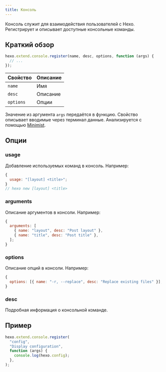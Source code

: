 ```yaml
---
title: Консоль
---
```


Консоль служит для взаимодействия пользователей с Hexo. Регистрирует и описывает доступные консольные команды.

## Краткий обзор

```js
hexo.extend.console.register(name, desc, options, function (args) {
  // ...
});
```

| Свойство  | Описание |
| --------- | -------- |
| `name`    | Имя      |
| `desc`    | Описание |
| `options` | Опции    |

Значение из аргумента `args` передаётся в функцию. Свойство описывает вводимые через терминал данные. Анализируется с помощью [Minimist].

## Опции

### usage

Добавление используемых команд в консоль. Например:

```js
{
  usage: "[layout] <title>";
}
// hexo new [layout] <title>
```

### arguments

Описание аргументов в консоли. Например:

```js
{
  arguments: [
    { name: "layout", desc: "Post layout" },
    { name: "title", desc: "Post title" },
  ];
}
```

### options

Описание опций в консоли. Например:

```js
{
  options: [{ name: "-r, --replace", desc: "Replace existing files" }];
}
```

### desc

Подробная информация о консольной команде.

## Пример

```js
hexo.extend.console.register(
  "config",
  "Display configuration",
  function (args) {
    console.log(hexo.config);
  },
);
```

[Minimist]: https://github.com/minimistjs/minimist
